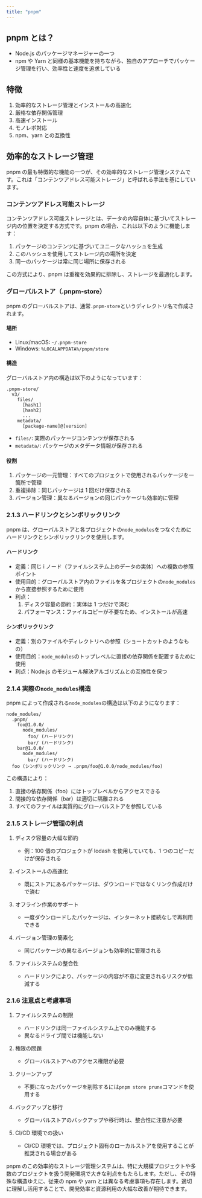 ```yaml
---
title: "pnpm"
---
```


## pnpm とは？

- Node.js のパッケージマネージャーの一つ
- npm や Yarn と同様の基本機能を持ちながら、独自のアプローチでパッケージ管理を行い、効率性と速度を追求している

## 特徴

1. 効率的なストレージ管理とインストールの高速化
2. 厳格な依存関係管理
3. 高速インストール
4. モノレポ対応
5. npm、yarn との互換性

## 効率的なストレージ管理

pnpm の最も特徴的な機能の一つが、その効率的なストレージ管理システムです。これは「コンテンツアドレス可能ストレージ」と呼ばれる手法を基にしています。

### コンテンツアドレス可能ストレージ

コンテンツアドレス可能ストレージとは、データの内容自体に基づいてストレージ内の位置を決定する方式です。pnpm の場合、これは以下のように機能します：

1. パッケージのコンテンツに基づいてユニークなハッシュを生成
2. このハッシュを使用してストレージ内の場所を決定
3. 同一のパッケージは常に同じ場所に保存される

この方式により、pnpm は重複を効果的に排除し、ストレージを最適化します。

### グローバルストア（.pnpm-store）

pnpm のグローバルストアは、通常`.pnpm-store`というディレクトリ名で作成されます。

#### 場所

- Linux/macOS: `~/.pnpm-store`
- Windows: `%LOCALAPPDATA%/pnpm/store`

#### 構造

グローバルストア内の構造は以下のようになっています：

```
.pnpm-store/
  v3/
    files/
      [hash1]
      [hash2]
      ...
    metadata/
      [package-name]@[version]
```

- `files/`: 実際のパッケージコンテンツが保存される
- `metadata/`: パッケージのメタデータ情報が保存される

#### 役割

1. パッケージの一元管理：すべてのプロジェクトで使用されるパッケージを一箇所で管理
2. 重複排除：同じパッケージは 1 回だけ保存される
3. バージョン管理：異なるバージョンの同じパッケージも効率的に管理

### 2.1.3 ハードリンクとシンボリックリンク

pnpm は、グローバルストアと各プロジェクトの`node_modules`をつなぐためにハードリンクとシンボリックリンクを使用します。

#### ハードリンク

- 定義：同じ i ノード（ファイルシステム上のデータの実体）への複数の参照ポイント
- 使用目的：グローバルストア内のファイルを各プロジェクトの`node_modules`から直接参照するために使用
- 利点：
  1. ディスク容量の節約：実体は 1 つだけで済む
  2. パフォーマンス：ファイルコピーが不要なため、インストールが高速

#### シンボリックリンク

- 定義：別のファイルやディレクトリへの参照（ショートカットのようなもの）
- 使用目的：`node_modules`のトップレベルに直接の依存関係を配置するために使用
- 利点：Node.js のモジュール解決アルゴリズムとの互換性を保つ

### 2.1.4 実際の`node_modules`構造

pnpm によって作成される`node_modules`の構造は以下のようになります：

```
node_modules/
  .pnpm/
    foo@1.0.0/
      node_modules/
        foo/ (ハードリンク)
        bar/ (ハードリンク)
    bar@1.0.0/
      node_modules/
        bar/ (ハードリンク)
  foo (シンボリックリンク → .pnpm/foo@1.0.0/node_modules/foo)
```

この構造により：

1. 直接の依存関係（foo）にはトップレベルからアクセスできる
2. 間接的な依存関係（bar）は適切に隔離される
3. すべてのファイルは実質的にグローバルストアを参照している

### 2.1.5 ストレージ管理の利点

1. ディスク容量の大幅な節約

   - 例：100 個のプロジェクトが lodash を使用していても、1 つのコピーだけが保存される

2. インストールの高速化

   - 既にストアにあるパッケージは、ダウンロードではなくリンク作成だけで済む

3. オフライン作業のサポート

   - 一度ダウンロードしたパッケージは、インターネット接続なしで再利用できる

4. バージョン管理の簡素化

   - 同じパッケージの異なるバージョンも効率的に管理される

5. ファイルシステムの整合性
   - ハードリンクにより、パッケージの内容が不意に変更されるリスクが低減する

### 2.1.6 注意点と考慮事項

1. ファイルシステムの制限

   - ハードリンクは同一ファイルシステム上でのみ機能する
   - 異なるドライブ間では機能しない

2. 権限の問題

   - グローバルストアへのアクセス権限が必要

3. クリーンアップ

   - 不要になったパッケージを削除するには`pnpm store prune`コマンドを使用する

4. バックアップと移行

   - グローバルストアのバックアップや移行時は、整合性に注意が必要

5. CI/CD 環境での扱い
   - CI/CD 環境では、プロジェクト固有のローカルストアを使用することが推奨される場合がある

pnpm のこの効率的なストレージ管理システムは、特に大規模プロジェクトや多数のプロジェクトを扱う開発環境で大きな利点をもたらします。ただし、その特殊な構造ゆえに、従来の npm や yarn とは異なる考慮事項も存在します。適切に理解し活用することで、開発効率と資源利用の大幅な改善が期待できます。
